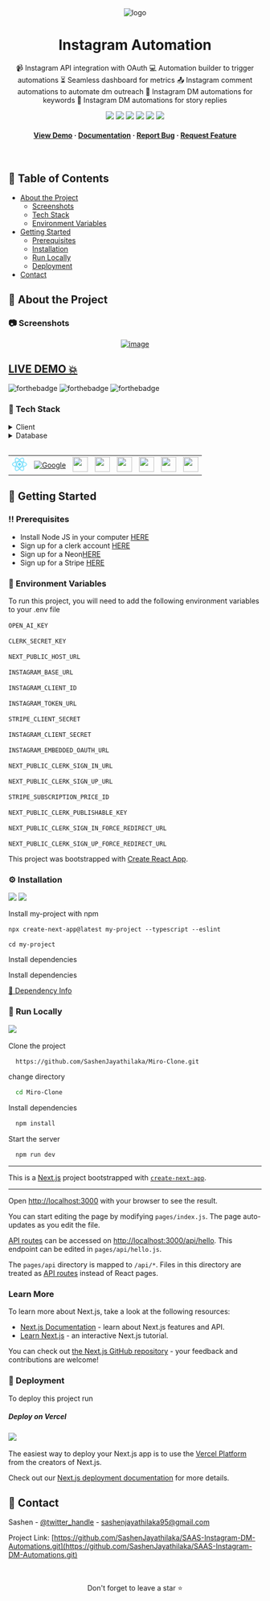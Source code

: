 <div align="center">

  <img src="https://github.com/user-attachments/assets/b802b892-9867-4520-90bb-59923310c3f2" alt="logo" width="250" height="auto" />
  
# Instagram Automation
  
  <p>
📹 Instagram API integration with OAuth 💻 Automation builder to trigger automations ⏳ Seamless dashboard for metrics 📤 Instagram comment automations to automate dm outreach 👥 Instagram DM automations for keywords 📝 Instagram DM automations for story replies
  </p>
  
<!-- Badges -->
<a href="[https://slideproject.vercel.app/](https://slideproject.vercel.app/)" target="_blank">![](https://img.shields.io/website-up-down-green-red/http/monip.org.svg)</a>
![](https://img.shields.io/badge/Maintained-Yes-indigo)
![](https://img.shields.io/github/forks/SashenJayathilaka/SAAS-Instagram-DM-Automations.svg)
![](https://img.shields.io/github/stars/SashenJayathilaka/SAAS-Instagram-DM-Automations.svg)
![](https://img.shields.io/github/issues/SashenJayathilaka/SAAS-Instagram-DM-Automations)
![](https://img.shields.io/github/last-commit/SashenJayathilaka/SAAS-Instagram-DM-Automations)

<h4>
    <a href="https://slideproject.vercel.app">View Demo</a>
  <span> · </span>
    <a href="https://github.com/SashenJayathilaka/SAAS-Instagram-DM-Automations/blob/master/README.md">Documentation</a>
  <span> · </span>
    <a href="https://github.com/SashenJayathilaka/SAAS-Instagram-DM-Automations/issues">Report Bug</a>
  <span> · </span>
    <a href="https://github.com/SashenJayathilaka/SAAS-Instagram-DM-Automations/issues">Request Feature</a>
  </h4>
</div>

<br />

<!-- Table of Contents -->

## :notebook_with_decorative_cover: Table of Contents

- [About the Project](#star2-about-the-project)
  - [Screenshots](#camera-screenshots)
  - [Tech Stack](#space_invader-tech-stack)
  - [Environment Variables](#key-environment-variables)
- [Getting Started](#toolbox-getting-started)
  - [Prerequisites](#bangbang-prerequisites)
  - [Installation](#gear-installation)
  - [Run Locally](#running-run-locally)
  - [Deployment](#triangular_flag_on_post-deployment)
- [Contact](#handshake-contact)

<!-- About the Project -->

## :star2: About the Project

<!-- Screenshots -->

### :camera: Screenshots

<div align="center">
<a href="https://slideproject.vercel.app/"><img  src='https://github.com/user-attachments/assets/001cf5c4-4d3a-42d0-9bdb-c514874041dd' alt='image'/></a>
</div>

## <a href="https://miro-clone-jade.vercel.app" target="_blank">LIVE DEMO 💥</a>

![forthebadge](https://forthebadge.com/images/badges/built-with-love.svg)
![forthebadge](https://forthebadge.com/images/badges/for-you.svg)
![forthebadge](https://forthebadge.com/images/badges/powered-by-coffee.svg)

### :space_invader: Tech Stack

<details>
  <summary>Client</summary>
  <ul>
    <li><a href="https://#/">Typescript</a></li>
    <li><a href="https://nextjs.org/">Next.js</a></li>
    <li><a href="https://reactjs.org/">React.js</a></li>
    <li><a href="https://tailwindcss.com/">TailwindCSS</a></li>
    <li><a href="https://www.prisma.io">Prisma</a></li>
  </ul>
</details>

<details>
<summary>Database</summary>
  <ul>
  <li><a href="https://neon.tech/">Neon</a></li>
  </ul>
</details>

<br />

<table>
    <tr>
        <td>
<a href="#"><img src="https://raw.githubusercontent.com/devicons/devicon/master/icons/react/react-original.svg" alt="" width="30" height="30" /></a>
        </td>
                <td>
<a href="#"><img src="https://user-images.githubusercontent.com/99184393/183096870-fdf58e59-d78c-44f4-bd1c-f9033c16d907.png" alt="Google" width="30" height="30" /></a>
        </td>
                        <td>
<a href="#"><img src="https://user-images.githubusercontent.com/99184393/179383376-874f547c-4e6f-4826-850e-706b009e7e2b.png" alt="" width="30" height="30" /></a>
        </td>
                              <td>
<a href="#"><img src="https://github.com/user-attachments/assets/e9a86072-de0f-4b06-b5de-8bca27dd4b45" alt="" width="30" height="30" /></a>
        </td>
                        <td>
<a href="#"><img src="https://user-images.githubusercontent.com/99184393/180462270-ea4a249c-627c-4479-9431-5c3fd25454c4.png" alt="" width="30" height="30" /></a>
        </td>
                                <td>
<a href="#"><img src="https://github.com/user-attachments/assets/caa288f0-ce83-404d-aafb-7dbad6fad78e" alt="" width="30"height="30"/></a>
        </td>
                                      <td>
<a href="#"><img src="https://github.com/user-attachments/assets/58b9098c-56f0-467f-9881-b4c6aebdd127" alt="" width="30"height="30"/></a>
        </td>
      <td>
<a href="#"><img src="https://github.com/user-attachments/assets/d24e0437-5919-4fc0-b0b5-4b15b8e7768e" alt="" width="30"height="30"/></a>
        </td>
    </tr>
</table>

## :toolbox: Getting Started

### :bangbang: Prerequisites

- Install Node JS in your computer <a href='https://nodejs.org/en/'>HERE</a>
- Sign up for a clerk account <a href='https://clerk.com/'>HERE</a>
- Sign up for a Neon<a href='https://neon.tech/'>HERE</a>
- Sign up for a Stripe <a href='https://liveblocks.io/'>HERE</a>

<!-- Env Variables -->

### :key: Environment Variables

To run this project, you will need to add the following environment variables to your .env file

`OPEN_AI_KEY`

`CLERK_SECRET_KEY`

`NEXT_PUBLIC_HOST_URL`

`INSTAGRAM_BASE_URL`

`INSTAGRAM_CLIENT_ID`

`INSTAGRAM_TOKEN_URL`

`STRIPE_CLIENT_SECRET`

`INSTAGRAM_CLIENT_SECRET`

`INSTAGRAM_EMBEDDED_OAUTH_URL`

`NEXT_PUBLIC_CLERK_SIGN_IN_URL`

`NEXT_PUBLIC_CLERK_SIGN_UP_URL`

`STRIPE_SUBSCRIPTION_PRICE_ID`

`NEXT_PUBLIC_CLERK_PUBLISHABLE_KEY`

`NEXT_PUBLIC_CLERK_SIGN_IN_FORCE_REDIRECT_URL`

`NEXT_PUBLIC_CLERK_SIGN_UP_FORCE_REDIRECT_URL`

This project was bootstrapped with [Create React App](https://github.com/facebook/create-react-app).

### :gear: Installation

![](https://img.shields.io/badge/React-20232A?style=for-the-badge&logo=react&logoColor=61DAFB)
![](https://img.shields.io/badge/next.js-20232A?style=for-the-badge&logo=next.js&logoColor=61DAFB)

Install my-project with npm

```
npx create-next-app@latest my-project --typescript --eslint
```

```
cd my-project
```

Install dependencies

<!-- ### :test_tube: Install Tailwind CSS with Next.js

#### Install Tailwind CSS

![](https://img.shields.io/badge/Tailwind_CSS-38B2AC?style=for-the-badge&logo=tailwind-css&logoColor=white)

Install tailwindcss and its peer dependencies via npm, and then run the init command to generate both `tailwind.config.js` and `postcss.config.js`.

```
npm install -D tailwindcss postcss autoprefixer
```

```
npx tailwindcss init -p
```

#### Configure your template paths

Add the paths to all of your template files in your `tailwind.config.js` file.
<br>

```js
/** @type {import('tailwindcss').Config} */
module.exports = {
  content: [
    "./app/**/*.{js,ts,jsx,tsx}",
    "./pages/**/*.{js,ts,jsx,tsx}",
    "./components/**/*.{js,ts,jsx,tsx}",

    // Or if using `src` directory:
    "./src/**/*.{js,ts,jsx,tsx}",
  ],
  theme: {
    extend: {},
  },
  plugins: [],
};
```

#### Add the Tailwind directives to your CSS

Add the `@tailwind` directives for each of Tailwind’s layers to your `./styles/globals.css` file.

```css
@tailwind base;
@tailwind components;
@tailwind utilities;
``` -->

Install dependencies

<a href="https://github.com/SashenJayathilaka/Airbnb-Build/blob/master/package.json" target="_blank">🔶 Dependency Info</a>

<!-- Run Locally -->

### :running: Run Locally

![](https://img.shields.io/badge/GIT-E44C30?style=for-the-badge&logo=git&logoColor=white)

Clone the project

```bash
  https://github.com/SashenJayathilaka/Miro-Clone.git
```

change directory

```bash
  cd Miro-Clone
```

Install dependencies

```bash
  npm install
```

Start the server

```bash
  npm run dev
```

<hr />

This is a [Next.js](https://nextjs.org/) project bootstrapped with [`create-next-app`](https://github.com/vercel/next.js/tree/canary/packages/create-next-app).

<hr />

Open [http://localhost:3000](http://localhost:3000) with your browser to see the result.

You can start editing the page by modifying `pages/index.js`. The page auto-updates as you edit the file.

[API routes](https://nextjs.org/docs/api-routes/introduction) can be accessed on [http://localhost:3000/api/hello](http://localhost:3000/api/hello). This endpoint can be edited in `pages/api/hello.js`.

The `pages/api` directory is mapped to `/api/*`. Files in this directory are treated as [API routes](https://nextjs.org/docs/api-routes/introduction) instead of React pages.

### Learn More

To learn more about Next.js, take a look at the following resources:

- [Next.js Documentation](https://nextjs.org/docs) - learn about Next.js features and API.
- [Learn Next.js](https://nextjs.org/learn) - an interactive Next.js tutorial.

You can check out [the Next.js GitHub repository](https://github.com/vercel/next.js/) - your feedback and contributions are welcome!

<!-- Deployment -->

### :triangular_flag_on_post: Deployment

To deploy this project run

##### Deploy on Vercel

![](https://img.shields.io/badge/Vercel-000000?style=for-the-badge&logo=vercel&logoColor=white)

The easiest way to deploy your Next.js app is to use the [Vercel Platform](https://vercel.com/new?utm_medium=default-template&filter=next.js&utm_source=create-next-app&utm_campaign=create-next-app-readme) from the creators of Next.js.

Check out our [Next.js deployment documentation](https://nextjs.org/docs/deployment) for more details.

## :handshake: Contact

Sashen - [@twitter_handle](https://twitter.com/SashenHasinduJ) - sashenjayathilaka95@gmail.com

Project Link: [https://github.com/SashenJayathilaka/SAAS-Instagram-DM-Automations.git](https://github.com/SashenJayathilaka/SAAS-Instagram-DM-Automations.git)

<br />

<br />

<div align="center">Don't forget to leave a star ⭐️</div>
